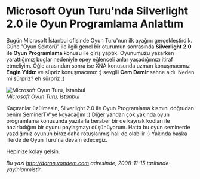 # Microsoft Oyun Turu'nda Silverlight 2.0 ile Oyun Programlama Anlattım
Bugün Microsoft İstanbul ofisinde Oyun Turu'nun ilk ayağını
gerçekleştirdik. Güne "Oyun Sektörü" ile ilgili genel bir oturumun
sonrasında **Silverlight 2.0 ile Oyun Programlama** konusu ile giriş
yaptık. Oyunumuzu yazarken yarattığımız buglar nedeniyle epey eğlenceli
anlar yaşadığımızı itiraf etmeliyim. Öğle arasından sonra ise XNA
konusunda uzman konuşmacımız **Engin Yıldız** ve süpriz konuşmacımız :)
sevgili **Cem Demir** sahne aldı. Neden mi sürpriz? eh sürpriz :)

![Microsoft Oyun Turu,
İstanbul](media/Microsoft_Oyun_Turunda_Silverlight_2_0_ile_Oyun_Programlama_Anlattim/15112008_1.jpg)\
*Microsoft Oyun Turu, İstanbul*

Kaçıranlar üzülmesin, Silverlight 2.0 ile Oyun Programlama kısmını
doğrudan benim SeminerTV'ye koyacağım :) Diğer yandan çok yakında oyun
programlama konusunda yazılarla beraber bir de kaynak kodları ile
hazırladığım bir oyunu paylaşmayı düşünüyorum. Hatta bu oyun seminerde
yazdığımız oyunun biraz daha rötuşlanmış hali de olabilir :) Yakında
başka illerde de Oyun Turu'na devam edeceğiz.

Hepinize kolay gelsin.



*Bu yazi http://daron.yondem.com adresinde, 2008-11-15 tarihinde yayinlanmistir.*
